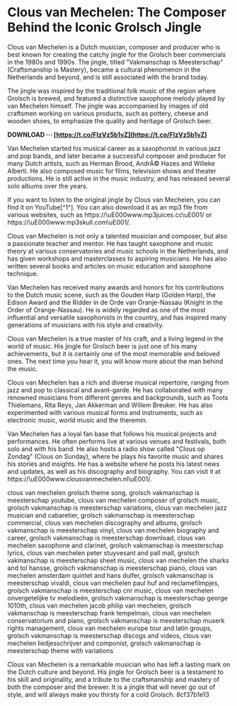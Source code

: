 
 
# Clous van Mechelen: The Composer Behind the Iconic Grolsch Jingle
 
Clous van Mechelen is a Dutch musician, composer and producer who is best known for creating the catchy jingle for the Grolsch beer commercials in the 1980s and 1990s. The jingle, titled "Vakmanschap is Meesterschap" (Craftsmanship is Mastery), became a cultural phenomenon in the Netherlands and beyond, and is still associated with the brand today.
 
The jingle was inspired by the traditional folk music of the region where Grolsch is brewed, and featured a distinctive saxophone melody played by van Mechelen himself. The jingle was accompanied by images of old craftsmen working on various products, such as pottery, cheese and wooden shoes, to emphasize the quality and heritage of Grolsch beer.
 
**DOWNLOAD ··· [https://t.co/FIzVz5b1vZ](https://t.co/FIzVz5b1vZ)**


 
Van Mechelen started his musical career as a saxophonist in various jazz and pop bands, and later became a successful composer and producer for many Dutch artists, such as Herman Brood, AndrÃ© Hazes and Willeke Alberti. He also composed music for films, television shows and theater productions. He is still active in the music industry, and has released several solo albums over the years.
 
If you want to listen to the original jingle by Clous van Mechelen, you can find it on YouTube[^1^]. You can also download it as an mp3 file from various websites, such as https://\uE000www.mp3juices.cc\uE001/ or https://\uE000www.mp3skull.com\uE001/.

Clous van Mechelen is not only a talented musician and composer, but also a passionate teacher and mentor. He has taught saxophone and music theory at various conservatories and music schools in the Netherlands, and has given workshops and masterclasses to aspiring musicians. He has also written several books and articles on music education and saxophone technique.
 
Van Mechelen has received many awards and honors for his contributions to the Dutch music scene, such as the Gouden Harp (Golden Harp), the Edison Award and the Ridder in de Orde van Oranje-Nassau (Knight in the Order of Orange-Nassau). He is widely regarded as one of the most influential and versatile saxophonists in the country, and has inspired many generations of musicians with his style and creativity.
 
Clous van Mechelen is a true master of his craft, and a living legend in the world of music. His jingle for Grolsch beer is just one of his many achievements, but it is certainly one of the most memorable and beloved ones. The next time you hear it, you will know more about the man behind the music.

Clous van Mechelen has a rich and diverse musical repertoire, ranging from jazz and pop to classical and avant-garde. He has collaborated with many renowned musicians from different genres and backgrounds, such as Toots Thielemans, Rita Reys, Jan Akkerman and Willem Breuker. He has also experimented with various musical forms and instruments, such as electronic music, world music and the theremin.
 
Van Mechelen has a loyal fan base that follows his musical projects and performances. He often performs live at various venues and festivals, both solo and with his band. He also hosts a radio show called "Clous op Zondag" (Clous on Sunday), where he plays his favorite music and shares his stories and insights. He has a website where he posts his latest news and updates, as well as his discography and biography. You can visit it at https://\uE000www.clousvanmechelen.nl\uE001/.
 
clous van mechelen grolsch theme song,  grolsch vakmanschap is meesterschap youtube,  clous van mechelen composer of grolsch music,  grolsch vakmanschap is meesterschap variations,  clous van mechelen jazz musician and cabaretier,  grolsch vakmanschap is meesterschap commercial,  clous van mechelen discography and albums,  grolsch vakmanschap is meesterschap vinyl,  clous van mechelen biography and career,  grolsch vakmanschap is meesterschap download,  clous van mechelen saxophone and clarinet,  grolsch vakmanschap is meesterschap lyrics,  clous van mechelen peter stuyvesant and pall mall,  grolsch vakmanschap is meesterschap sheet music,  clous van mechelen the sharks and tol hansse,  grolsch vakmanschap is meesterschap piano,  clous van mechelen amsterdam quintet and hans dulfer,  grolsch vakmanschap is meesterschap vivaldi,  clous van mechelen paul huf and reclamefilmpjes,  grolsch vakmanschap is meesterschap cnr music,  clous van mechelen onvergetelijke tv melodieën,  grolsch vakmanschap is meesterschap george 1010th,  clous van mechelen jacob philip van mechelen,  grolsch vakmanschap is meesterschap frank tempelman,  clous van mechelen conservatorium and piano,  grolsch vakmanschap is meesterschap muserk rights management,  clous van mechelen europe tour and latin groups,  grolsch vakmanschap is meesterschap discogs and videos,  clous van mechelen liedjesschrijver and componist,  grolsch vakmanschap is meesterschap theme with variations
 
Clous van Mechelen is a remarkable musician who has left a lasting mark on the Dutch culture and beyond. His jingle for Grolsch beer is a testament to his skill and originality, and a tribute to the craftsmanship and mastery of both the composer and the brewer. It is a jingle that will never go out of style, and will always make you thirsty for a cold Grolsch.
 8cf37b1e13
 
